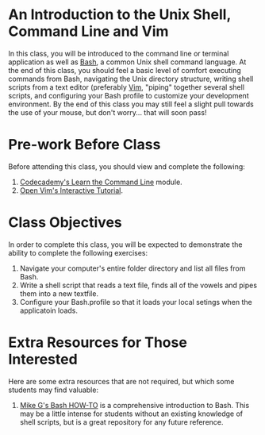 # An Introduction to the Unix Shell, Command Line and Vim
In this class, you will be introduced to the command line or terminal
application as well as [Bash](https://en.wikipedia.org/wiki/Bash_(Unix_shell)),
a common Unix shell command language. At the end of this class, you should feel
a basic level of comfort executing commands from Bash, navigating the Unix
directory structure, writing shell scripts from a text editor (preferably
[Vim](https://en.wikipedia.org/wiki/Vim_(text_editor)), "piping" together
several shell scripts, and configuring your Bash profile to customize your
development environment.  By the end of this class you may still feel a slight
pull towards the use of your mouse, but don't worry... that will soon pass!

# Pre-work Before Class
Before attending this class, you should view and complete the following:

1. [Codecademy's Learn the Command
Line](https://www.codecademy.com/learn/learn-the-command-line) module.
2. [Open Vim's Interactive Tutorial](http://www.openvim.com/).

# Class Objectives
In order to complete this class, you will be expected to demonstrate the ability
to complete the following exercises:

1. Navigate your computer's entire folder directory and list all files from
Bash.
2. Write a shell script that reads a text file, finds all of the vowels and
pipes them into a new textfile.
3. Configure your Bash.profile so that it loads your local setings when the
applicatoin loads.

# Extra Resources for Those Interested
Here are some extra resources that are not required, but which some students may
find valuable:

1. [Mike G's Bash HOW-TO](http://tldp.org/HOWTO/Bash-Prog-Intro-HOWTO.html) is a
comprehensive introduction to Bash.  This may be a little intense for students
without an existing knowledge of shell scripts, but is a great repository for
any future reference.
